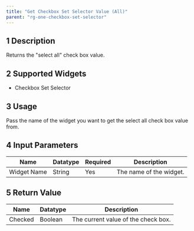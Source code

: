 ```yaml
---
title: "Get Checkbox Set Selector Value (All)"
parent: "rg-one-checkbox-set-selector"
---
```


## 1 Description

Returns the "select all" check box value.

## 2 Supported Widgets

* Checkbox Set Selector

## 3 Usage

Pass the name of the widget you want to get the select all check box value from.

## 4 Input Parameters

Name | Datatype | Required | Description
---- | -------- | ------- |---------------
Widget Name | String | Yes | The name of the widget.

## 5 Return Value

Name | Datatype | Description
---- | --------- | ---------------
Checked | Boolean | The current value of the check box.
